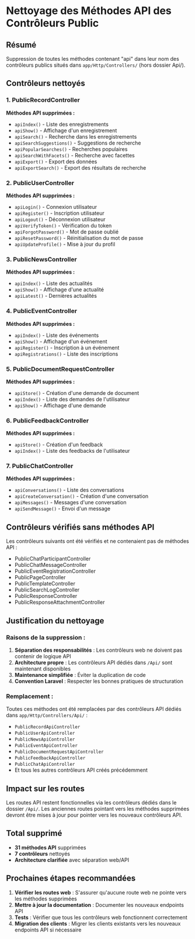# Nettoyage des Méthodes API des Contrôleurs Public

## Résumé
Suppression de toutes les méthodes contenant "api" dans leur nom des contrôleurs publics situés dans `app/Http/Controllers/` (hors dossier Api/).

## Contrôleurs nettoyés

### 1. PublicRecordController
**Méthodes API supprimées :**
- `apiIndex()` - Liste des enregistrements
- `apiShow()` - Affichage d'un enregistrement
- `apiSearch()` - Recherche dans les enregistrements
- `apiSearchSuggestions()` - Suggestions de recherche
- `apiPopularSearches()` - Recherches populaires
- `apiSearchWithFacets()` - Recherche avec facettes
- `apiExport()` - Export des données
- `apiExportSearch()` - Export des résultats de recherche

### 2. PublicUserController
**Méthodes API supprimées :**
- `apiLogin()` - Connexion utilisateur
- `apiRegister()` - Inscription utilisateur
- `apiLogout()` - Déconnexion utilisateur
- `apiVerifyToken()` - Vérification du token
- `apiForgotPassword()` - Mot de passe oublié
- `apiResetPassword()` - Réinitialisation du mot de passe
- `apiUpdateProfile()` - Mise à jour du profil

### 3. PublicNewsController
**Méthodes API supprimées :**
- `apiIndex()` - Liste des actualités
- `apiShow()` - Affichage d'une actualité
- `apiLatest()` - Dernières actualités

### 4. PublicEventController
**Méthodes API supprimées :**
- `apiIndex()` - Liste des événements
- `apiShow()` - Affichage d'un événement
- `apiRegister()` - Inscription à un événement
- `apiRegistrations()` - Liste des inscriptions

### 5. PublicDocumentRequestController
**Méthodes API supprimées :**
- `apiStore()` - Création d'une demande de document
- `apiIndex()` - Liste des demandes de l'utilisateur
- `apiShow()` - Affichage d'une demande

### 6. PublicFeedbackController
**Méthodes API supprimées :**
- `apiStore()` - Création d'un feedback
- `apiIndex()` - Liste des feedbacks de l'utilisateur

### 7. PublicChatController
**Méthodes API supprimées :**
- `apiConversations()` - Liste des conversations
- `apiCreateConversation()` - Création d'une conversation
- `apiMessages()` - Messages d'une conversation
- `apiSendMessage()` - Envoi d'un message

## Contrôleurs vérifiés sans méthodes API
Les contrôleurs suivants ont été vérifiés et ne contenaient pas de méthodes API :
- PublicChatParticipantController
- PublicChatMessageController
- PublicEventRegistrationController
- PublicPageController
- PublicTemplateController
- PublicSearchLogController
- PublicResponseController
- PublicResponseAttachmentController

## Justification du nettoyage

### Raisons de la suppression :
1. **Séparation des responsabilités** : Les contrôleurs web ne doivent pas contenir de logique API
2. **Architecture propre** : Les contrôleurs API dédiés dans `/Api/` sont maintenant disponibles
3. **Maintenance simplifiée** : Éviter la duplication de code
4. **Convention Laravel** : Respecter les bonnes pratiques de structuration

### Remplacement :
Toutes ces méthodes ont été remplacées par des contrôleurs API dédiés dans `app/Http/Controllers/Api/` :
- `PublicRecordApiController`
- `PublicUserApiController`
- `PublicNewsApiController`
- `PublicEventApiController`
- `PublicDocumentRequestApiController`
- `PublicFeedbackApiController`
- `PublicChatApiController`
- Et tous les autres contrôleurs API créés précédemment

## Impact sur les routes
Les routes API restent fonctionnelles via les contrôleurs dédiés dans le dossier `/Api/`. Les anciennes routes pointant vers les méthodes supprimées devront être mises à jour pour pointer vers les nouveaux contrôleurs API.

## Total supprimé
- **31 méthodes API** supprimées
- **7 contrôleurs** nettoyés
- **Architecture clarifiée** avec séparation web/API

## Prochaines étapes recommandées

1. **Vérifier les routes web** : S'assurer qu'aucune route web ne pointe vers les méthodes supprimées
2. **Mettre à jour la documentation** : Documenter les nouveaux endpoints API
3. **Tests** : Vérifier que tous les contrôleurs web fonctionnent correctement
4. **Migration des clients** : Migrer les clients existants vers les nouveaux endpoints API si nécessaire
